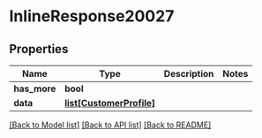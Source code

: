 # InlineResponse20027

## Properties
Name | Type | Description | Notes
------------ | ------------- | ------------- | -------------
**has_more** | **bool** |  | 
**data** | [**list[CustomerProfile]**](CustomerProfile.md) |  | 

[[Back to Model list]](../README.md#documentation-for-models) [[Back to API list]](../README.md#documentation-for-api-endpoints) [[Back to README]](../README.md)


